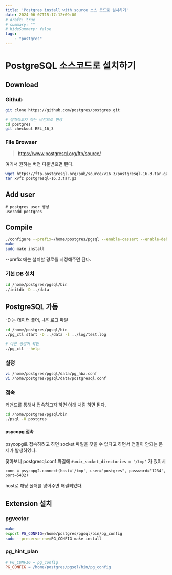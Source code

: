 ```yaml
---
title: 'Postgres install with source 소스 코드로 설치하기'
date: 2024-06-07T15:17:12+09:00
# draft: true
# summary: ""
# hideSummary: false
tags:
    - "postgres"
---
```


# PostgreSQL 소스코드로 설치하기
## Download
### Github
```sh
git clone https://github.com/postgres/postgres.git
```
```sh
# 설치하고자 하는 버전으로 변경
cd postgres
git checkout REL_16_3
```

### File Browser
> https://www.postgresql.org/ftp/source/ 

여기서 원하는 버전 다운받으면 된다.
```sh
wget https://ftp.postgresql.org/pub/source/v16.3/postgresql-16.3.tar.gz
tar xvfz postgresql-16.3.tar.gz
```

## Add user

```
# postgres user 생성
useradd postgres
```

## Compile

```sh
./configure --prefix=/home/postgres/pgsql --enable-cassert --enable-debug CFLAGS="-ggdb -Og -g3 -fno-omit-frame-pointer"
make
sudo make install
```
--prefix 에는 설치할 경로를 지정해주면 된다.

### 기본 DB 설치
```sh
cd /home/postgres/pgsql/bin
./initdb -D ../data
```

## PostgreSQL 가동
-D 는 데이터 폴더, -l은 로그 파일
```sh
cd /home/postgres/pgsql/bin
./pg_ctl start -D ../data -l ../log/test.log
```

```sh
# 다른 명령어 확인
./pg_ctl --help
```

### 설정
```sh
vi /home/postgres/pgsql/data/pg_hba.conf
vi /home/postgres/pgsql/data/postgresql.conf
```

### 접속
커맨드를 통해서 접속하고자 하면 아래 처럼 하면 된다.
```sh
cd /home/postgres/pgsql/bin
./psql -U postgres
```

#### psycopg 접속
psycopg로 접속하려고 하면 socket 파일을 찾을 수 없다고 하면서 연결이 안되는 문제가 발생하였다.

찾아보니 postgresql.conf 파일에 `#unix_socket_directories = '/tmp'` 가 있어서

`conn = psycopg2.connect(host='/tmp', user="postgres", password='1234', port=5432)`

host로 해당 폴더를 넣어주면 해결되었다. 

## Extension 설치
### pgvector

```sh
make
export PG_CONFIG=/home/postgres/pgsql/bin/pg_config
sudo --preserve-env=PG_CONFIG make install
```

### pg_hint_plan

```makefile
# PG_CONFIG = pg_config
PG_CONFIG = /home/postgres/pgsql/bin/pg_config
```
